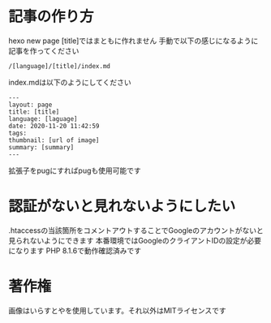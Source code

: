 # 記事の作り方
hexo new page [title]ではまともに作れません
手動で以下の感じになるように記事を作ってください

```
/[language]/[title]/index.md
```

index.mdは以下のようにしてください

```
---
layout: page
title: [title]
language: [laguage]
date: 2020-11-20 11:42:59
tags:
thumbnail: [url of image]
summary: [summary]
---
```

拡張子をpugにすればpugも使用可能です

# 認証がないと見れないようにしたい
.htaccessの当該箇所をコメントアウトすることでGoogleのアカウントがないと見られないようにできます
本番環境ではGoogleのクライアントIDの設定が必要になります
PHP 8.1.6で動作確認済みです

# 著作権
画像はいらすとやを使用しています。それ以外はMITライセンスです
